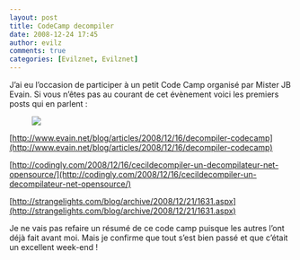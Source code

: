 ```yaml
---
layout: post
title: CodeCamp decompiler
date: 2008-12-24 17:45
author: evilz
comments: true
categories: [Evilznet, Evilznet]
---
```

J’ai eu l’occasion de participer à un petit Code Camp organisé par Mister JB Evain. Si vous n’êtes pas au courant de cet évènement voici les premiers posts qui en parlent :

<figure>
<a href="https://c4.staticflickr.com/4/3085/3133138868_73cd53ec75_b.jpg" ><img src="https://c4.staticflickr.com/4/3085/3133138868_73cd53ec75_b.jpg" /></a>
</figure>

[http://www.evain.net/blog/articles/2008/12/16/decompiler-codecamp](http://www.evain.net/blog/articles/2008/12/16/decompiler-codecamp)

[http://codingly.com/2008/12/16/cecildecompiler-un-decompilateur-net-opensource/](http://codingly.com/2008/12/16/cecildecompiler-un-decompilateur-net-opensource/)

[http://strangelights.com/blog/archive/2008/12/21/1631.aspx](http://strangelights.com/blog/archive/2008/12/21/1631.aspx)

Je ne vais pas refaire un résumé de ce code camp puisque les autres l’ont déjà fait avant moi. Mais je confirme que tout s’est bien passé et que c’était un excellent week-end !
